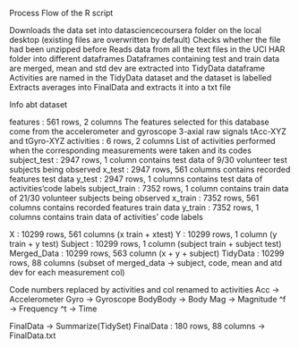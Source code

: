 Process Flow of the R script
  
  Downloads the data set into datasciencecoursera folder on the local desktop (existing files are overwritten by default)
  Checks whether the file had been unzipped before
  Reads data from all the text files in the UCI HAR folder into different dataframes
  Dataframes containing test and train data are merged, mean and std dev are extracted into TidyData dataframe
  Activities are named in the TidyData dataset and the dataset is labelled
  Extracts averages into FinalData and extracts it into a txt file

Info abt dataset
  
  features : 561 rows, 2 columns
  The features selected for this database come from the accelerometer and gyroscope 3-axial raw signals tAcc-XYZ and tGyro-XYZ
  activities : 6 rows, 2 columns
  List of activities performed when the corresponding measurements were taken and its codes
  subject_test : 2947 rows, 1 column
  contains test data of 9/30 volunteer test subjects being observed
  x_test : 2947 rows, 561 columns
  contains recorded features test data
  y_test : 2947 rows, 1 columns
  contains test data of activities’code labels
  subject_train : 7352 rows, 1 column
  contains train data of 21/30 volunteer subjects being observed
  x_train : 7352 rows, 561 columns
  contains recorded features train data
  y_train : 7352 rows, 1 columns
  contains train data of activities’ code labels

  X : 10299 rows, 561 columns (x train + xtest)
  Y : 10299 rows, 1 column (y train + y test)
  Subject : 10299 rows, 1 column (subject train + subject test)
  Merged_Data : 10299 rows, 563 column (x + y + subject)
  TidyData : 10299 rows, 88 columns (subset of merged_data -> subject, code, mean and atd dev for each measurement col)

  Code numbers replaced by activities and col renamed to activities
  Acc -> Accelerometer
  Gyro -> Gyroscope
  BodyBody -> Body
  Mag -> Magnitude
  ^f -> Frequency
  ^t -> Time

  FinalData -> Summarize(TidySet)
  FinalData : 180 rows, 88 columns -> FinalData.txt
